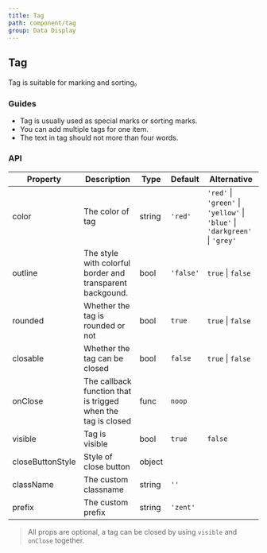 ```yaml
---
title: Tag
path: component/tag
group: Data Display
---
```


## Tag

Tag is suitable for marking and sorting。

### Guides

- Tag is usually used as special marks or sorting marks.
- You can add multiple tags for one item.
- The text in tag should not more than four words.

### API

| Property         | Description                                                  | Type   | Default   | Alternative                                                                 |
| ---------------- | ------------------------------------------------------------ | ------ | --------- | --------------------------------------------------------------------------- |
| color            | The color of tag                                             | string | `'red'`   | `'red'` \| `'green'` \| `'yellow'` \| `'blue'` \| `'darkgreen'` \| `'grey'` |
| outline          | The style with colorful border and transparent backgound.    | bool   | `'false'` | `true` \| `false`                                                           |
| rounded          | Whether the tag is rounded or not                            | bool   | `true`    | `true` \| `false`                                                           |
| closable         | Whether the tag can be closed                                | bool   | `false`   | `true` \| `false`                                                           |
| onClose          | The callback function that is trigged when the tag is closed | func   | `noop`    |
| visible          | Tag is visible                                               | bool   | `true`    | `false`                                                                     |  |
| closeButtonStyle | Style of close button                                        | object |           |                                                                             |
| className        | The custom classname                                         | string | `''`      |                                                                             |
| prefix           | The custom prefix                                            | string | `'zent'`  |                                                                             |

> All props are optional, a tag can be closed by using `visible` and `onClose` together.
